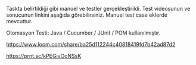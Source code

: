 Taskta belirtildiği gibi manuel ve testler gerçekleştirildi.
Test videosunun ve sonucunun linkini aşağıda görebilirsiniz.
Manuel test case eklerde mevcuttur.

Otomasyon Testi:
Java / Cucumber / JUnit / POM kullanılmıştır.


https://www.loom.com/share/ba25d112244c40818419fd7b42ad87d2


https://prnt.sc/kPEGivOoNSsK
